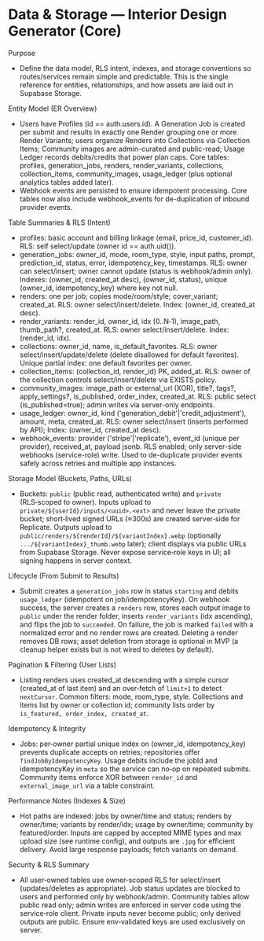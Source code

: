 # Data & Storage — Interior Design Generator (Core)

Purpose
- Define the data model, RLS intent, indexes, and storage conventions so routes/services remain simple and predictable. This is the single reference for entities, relationships, and how assets are laid out in Supabase Storage.

Entity Model (ER Overview)
- Users have Profiles (id == auth.users.id). A Generation Job is created per submit and results in exactly one Render grouping one or more Render Variants; users organize Renders into Collections via Collection Items; Community images are admin-curated and public-read; Usage Ledger records debits/credits that power plan caps. Core tables: profiles, generation_jobs, renders, render_variants, collections, collection_items, community_images, usage_ledger (plus optional analytics tables added later).
 - Webhook events are persisted to ensure idempotent processing. Core tables now also include webhook_events for de-duplication of inbound provider events.

Table Summaries & RLS (Intent)
- profiles: basic account and billing linkage (email, price_id, customer_id). RLS: self select/update (owner id == auth.uid()).
- generation_jobs: owner_id, mode, room_type, style, input paths, prompt, prediction_id, status, error, idempotency_key, timestamps. RLS: owner can select/insert; owner cannot update (status is webhook/admin only). Indexes: (owner_id, created_at desc), (owner_id, status), unique (owner_id, idempotency_key) where key not null.
- renders: one per job; copies mode/room/style; cover_variant; created_at. RLS: owner select/insert/delete. Index: (owner_id, created_at desc).
- render_variants: render_id, owner_id, idx (0..N‑1), image_path, thumb_path?, created_at. RLS: owner select/insert/delete. Index: (render_id, idx).
- collections: owner_id, name, is_default_favorites. RLS: owner select/insert/update/delete (delete disallowed for default favorites). Unique partial index: one default favorites per owner.
- collection_items: (collection_id, render_id) PK, added_at. RLS: owner of the collection controls select/insert/delete via EXISTS policy.
- community_images: image_path or external_url (XOR), title?, tags?, apply_settings?, is_published, order_index, created_at. RLS: public select (is_published=true); admin writes via server-only endpoints.
- usage_ledger: owner_id, kind ('generation_debit'|'credit_adjustment'), amount, meta, created_at. RLS: owner select/insert (inserts performed by API); Index: (owner_id, created_at desc).
 - webhook_events: provider ('stripe'|'replicate'), event_id (unique per provider), received_at, payload jsonb. RLS enabled; only server-side webhooks (service-role) write. Used to de-duplicate provider events safely across retries and multiple app instances.

Storage Model (Buckets, Paths, URLs)
- Buckets: `public` (public read, authenticated write) and `private` (RLS‑scoped to owner). Inputs upload to `private/${userId}/inputs/<uuid>.<ext>` and never leave the private bucket; short‑lived signed URLs (≈300s) are created server‑side for Replicate. Outputs upload to `public/renders/${renderId}/${variantIndex}.webp` (optionally `.../${variantIndex}_thumb.webp` later); client displays via public URLs from Supabase Storage. Never expose service‑role keys in UI; all signing happens in server context.

Lifecycle (From Submit to Results)
- Submit creates a `generation_jobs` row in status `starting` and debits `usage_ledger` (idempotent on job/idempotencyKey). On webhook success, the server creates a `renders` row, stores each output image to `public` under the render folder, inserts `render_variants` (idx ascending), and flips the job to `succeeded`. On failure, the job is marked `failed` with a normalized error and no render rows are created. Deleting a render removes DB rows; asset deletion from storage is optional in MVP (a cleanup helper exists but is not wired to deletes by default).

Pagination & Filtering (User Lists)
- Listing renders uses created_at descending with a simple cursor (created_at of last item) and an over‑fetch of `limit+1` to detect `nextCursor`. Common filters: mode, room_type, style. Collections and items list by owner or collection id; community lists order by `is_featured, order_index, created_at`.

Idempotency & Integrity
- Jobs: per‑owner partial unique index on (owner_id, idempotency_key) prevents duplicate accepts on retries; repositories offer `findJobByIdempotencyKey`. Usage debits include the jobId and idempotencyKey in `meta` so the service can no‑op on repeated submits. Community items enforce XOR between `render_id` and `external_image_url` via a table constraint.

Performance Notes (Indexes & Size)
- Hot paths are indexed: jobs by owner/time and status; renders by owner/time; variants by render/idx; usage by owner/time; community by featured/order. Inputs are capped by accepted MIME types and max upload size (see runtime config), and outputs are `.jpg` for efficient delivery. Avoid large response payloads; fetch variants on demand.

Security & RLS Summary
- All user‑owned tables use owner‑scoped RLS for select/insert (updates/deletes as appropriate). Job status updates are blocked to users and performed only by webhook/admin. Community tables allow public read only; admin writes are enforced in server code using the service‑role client. Private inputs never become public; only derived outputs are public. Ensure env‑validated keys are used exclusively on server.
